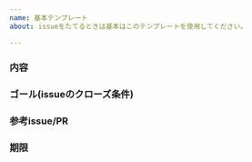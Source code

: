 ```yaml
---
name: 基本テンプレート
about: issueをたてるときは基本はこのテンプレートを使用してください。

---
```

### 内容

### ゴール(issueのクローズ条件)

### 参考issue/PR

### 期限